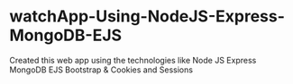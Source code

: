# watchApp-Using-NodeJS-Express-MongoDB-EJS
Created this web app using the technologies like Node JS Express MongoDB EJS Bootstrap &amp; Cookies and Sessions
